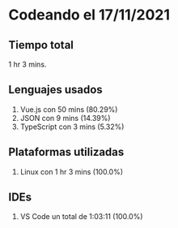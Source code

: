 # Codeando el 17/11/2021

## Tiempo total
1 hr 3 mins.

## Lenguajes usados
1. Vue.js con 50 mins (80.29%)
1. JSON con 9 mins (14.39%)
1. TypeScript con 3 mins (5.32%)

## Plataformas utilizadas
1. Linux con 1 hr 3 mins (100.0%)

## IDEs
1. VS Code un total de 1:03:11 (100.0%)
